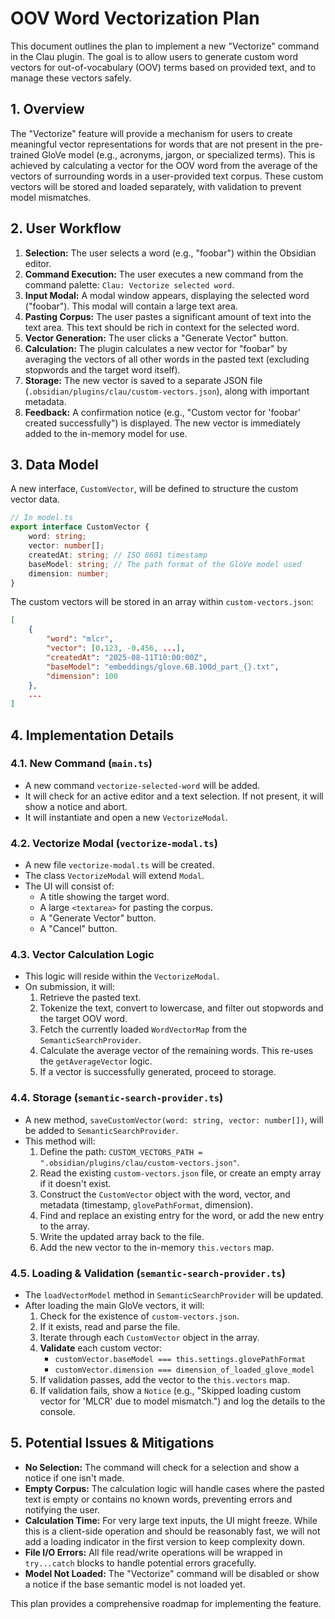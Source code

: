 # OOV Word Vectorization Plan

This document outlines the plan to implement a new "Vectorize" command in the Clau plugin. The goal is to allow users to generate custom word vectors for out-of-vocabulary (OOV) terms based on provided text, and to manage these vectors safely.

## 1. Overview

The "Vectorize" feature will provide a mechanism for users to create meaningful vector representations for words that are not present in the pre-trained GloVe model (e.g., acronyms, jargon, or specialized terms). This is achieved by calculating a vector for the OOV word from the average of the vectors of surrounding words in a user-provided text corpus. These custom vectors will be stored and loaded separately, with validation to prevent model mismatches.

## 2. User Workflow

1.  **Selection:** The user selects a word (e.g., "foobar") within the Obsidian editor.
2.  **Command Execution:** The user executes a new command from the command palette: `Clau: Vectorize selected word`.
3.  **Input Modal:** A modal window appears, displaying the selected word ("foobar"). This modal will contain a large text area.
4.  **Pasting Corpus:** The user pastes a significant amount of text into the text area. This text should be rich in context for the selected word.
5.  **Vector Generation:** The user clicks a "Generate Vector" button.
6.  **Calculation:** The plugin calculates a new vector for "foobar" by averaging the vectors of all other words in the pasted text (excluding stopwords and the target word itself).
7.  **Storage:** The new vector is saved to a separate JSON file (`.obsidian/plugins/clau/custom-vectors.json`), along with important metadata.
8.  **Feedback:** A confirmation notice (e.g., "Custom vector for 'foobar' created successfully") is displayed. The new vector is immediately added to the in-memory model for use.

## 3. Data Model

A new interface, `CustomVector`, will be defined to structure the custom vector data.

```typescript
// In model.ts
export interface CustomVector {
    word: string;
    vector: number[];
    createdAt: string; // ISO 8601 timestamp
    baseModel: string; // The path format of the GloVe model used
    dimension: number;
}
```

The custom vectors will be stored in an array within `custom-vectors.json`:

```json
[
    {
        "word": "mlcr",
        "vector": [0.123, -0.456, ...],
        "createdAt": "2025-08-11T10:00:00Z",
        "baseModel": "embeddings/glove.6B.100d_part_{}.txt",
        "dimension": 100
    },
    ...
]
```

## 4. Implementation Details

### 4.1. New Command (`main.ts`)

-   A new command `vectorize-selected-word` will be added.
-   It will check for an active editor and a text selection. If not present, it will show a notice and abort.
-   It will instantiate and open a new `VectorizeModal`.

### 4.2. Vectorize Modal (`vectorize-modal.ts`)

-   A new file `vectorize-modal.ts` will be created.
-   The class `VectorizeModal` will extend `Modal`.
-   The UI will consist of:
    -   A title showing the target word.
    -   A large `<textarea>` for pasting the corpus.
    -   A "Generate Vector" button.
    -   A "Cancel" button.

### 4.3. Vector Calculation Logic

-   This logic will reside within the `VectorizeModal`.
-   On submission, it will:
    1.  Retrieve the pasted text.
    2.  Tokenize the text, convert to lowercase, and filter out stopwords and the target OOV word.
    3.  Fetch the currently loaded `WordVectorMap` from the `SemanticSearchProvider`.
    4.  Calculate the average vector of the remaining words. This re-uses the `getAverageVector` logic.
    5.  If a vector is successfully generated, proceed to storage.

### 4.4. Storage (`semantic-search-provider.ts`)

-   A new method, `saveCustomVector(word: string, vector: number[])`, will be added to `SemanticSearchProvider`.
-   This method will:
    1.  Define the path: `CUSTOM_VECTORS_PATH = ".obsidian/plugins/clau/custom-vectors.json"`.
    2.  Read the existing `custom-vectors.json` file, or create an empty array if it doesn't exist.
    3.  Construct the `CustomVector` object with the word, vector, and metadata (timestamp, `glovePathFormat`, dimension).
    4.  Find and replace an existing entry for the word, or add the new entry to the array.
    5.  Write the updated array back to the file.
    6.  Add the new vector to the in-memory `this.vectors` map.

### 4.5. Loading & Validation (`semantic-search-provider.ts`)

-   The `loadVectorModel` method in `SemanticSearchProvider` will be updated.
-   After loading the main GloVe vectors, it will:
    1.  Check for the existence of `custom-vectors.json`.
    2.  If it exists, read and parse the file.
    3.  Iterate through each `CustomVector` object in the array.
    4.  **Validate** each custom vector:
        -   `customVector.baseModel === this.settings.glovePathFormat`
        -   `customVector.dimension === dimension_of_loaded_glove_model`
    5.  If validation passes, add the vector to the `this.vectors` map.
    6.  If validation fails, show a `Notice` (e.g., "Skipped loading custom vector for 'MLCR' due to model mismatch.") and log the details to the console.

## 5. Potential Issues & Mitigations

-   **No Selection:** The command will check for a selection and show a notice if one isn't made.
-   **Empty Corpus:** The calculation logic will handle cases where the pasted text is empty or contains no known words, preventing errors and notifying the user.
-   **Calculation Time:** For very large text inputs, the UI might freeze. While this is a client-side operation and should be reasonably fast, we will not add a loading indicator in the first version to keep complexity down.
-   **File I/O Errors:** All file read/write operations will be wrapped in `try...catch` blocks to handle potential errors gracefully.
-   **Model Not Loaded:** The "Vectorize" command will be disabled or show a notice if the base semantic model is not loaded yet.

This plan provides a comprehensive roadmap for implementing the feature.
